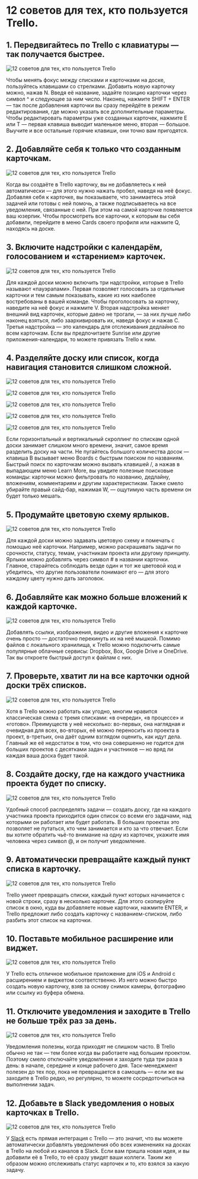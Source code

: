 # 12 советов для тех, кто пользуется Trello.
## 1. Передвигайтесь по Trello с клавиатуры — так получается быстрее.

![12 советов для тех, кто пользуется Trello][id1]

Чтобы менять фокус между списками и карточками на доске, пользуйтесь клавишами со стрелками. Добавить новую карточку можно, нажав N. Введя её название, задайте позицию карточки через символ ^ и следующее за ним число. Наконец, нажмите SHIFT + ENTER — так после добавления карточки вы сразу перейдёте в режим редактирования, где можно указать все дополнительные параметры. Чтобы редактировать параметры уже созданных карточек, нажмите E или T — первая клавиша выводит маленькое меню, вторая — большое. Выучите и все остальные горячие клавиши, они точно вам пригодятся.

## 2. Добавляйте себя к только что созданным карточкам.

![12 советов для тех, кто пользуется Trello][id2]

Когда вы создаёте в Trello карточку, вы не добавляетесь к ней автоматически — для этого нужно нажать пробел, наведя на неё фокус. Добавляя себя к карточке, вы показываете, что занимаетесь этой задачей или готовы с ней помочь, а также подписываетесь на все уведомления, связанные с ней. При этом на самой карточке появляется ваш юзерпик. Чтобы просмотреть все карточки, к которым вы себя добавили, перейдите в меню Cards своего профиля или нажмите Q, находясь на доске.

## 3. Включите надстройки с календарём, голосованием и «старением» карточек.

![12 советов для тех, кто пользуется Trello][id3]

Для каждой доски можно включить три надстройки, которые в Trello называют «пауэрапами». Первая позволяет голосовать за отдельные карточки и тем самым показывать, какие из них наиболее востребованы в вашей команде. Чтобы проголосовать за карточку, наведите на неё фокус и нажмите V. Вторая надстройка меняет внешний вид карточек, которые давно не трогали, — за них лучше либо наконец взяться, либо заархивировать их, наведя фокус и нажав C. Третья надстройка — это календарь для отслеживания дедлайнов по всем карточкам. Если вы предпочитаете Sunrise или другие приложения-календари, то можете привязать Trello к ним.

## 4. Разделяйте доску или список, когда навигация становится слишком сложной.

![12 советов для тех, кто пользуется Trello][id4_1]

![12 советов для тех, кто пользуется Trello][id4_2]

![12 советов для тех, кто пользуется Trello][id4_3]

![12 советов для тех, кто пользуется Trello][id4_4]

![12 советов для тех, кто пользуется Trello][id4_5]

Если горизонтальный и вертикальный скроллинг по спискам одной доски занимает слишком много времени, значит, самое время разделить доску на части. Не пугайтесь большого количества досок — клавиша B вызывает меню Boards с быстрым поиском по названиям. Быстрый поиск по карточкам можно вызвать клавишей /, а нажав в выпадающем меню Learn More, вы увидите полезные поисковые команды: карточки можно фильтровать по названию, дедлайну, вложениям, комментариям и другим характеристикам. Также смело убирайте правый сайд-бар, нажимая W, — ощутимую часть времени он будет только мешать.

## 5. Продумайте цветовую схему ярлыков.

![12 советов для тех, кто пользуется Trello][id5]

Для каждой доски можно задавать цветовую схему и помечать с помощью неё карточки. Например, можно раскрашивать задачи по срочности, статусу, темам, участникам проекта или другому принципу. Ярлыки можно добавлять через символ # в названии карточки. Главное, старайтесь соблюдать везде один и тот же цветовой код и убедитесь, что другие пользователи понимают его — для этого каждому цвету нужно дать заголовок.

## 6. Добавляйте как можно больше вложений к каждой карточке.

![12 советов для тех, кто пользуется Trello][id6]

Добавлять ссылки, изображения, видео и другие вложения к карточке очень просто — достаточно перекинуть их на неё мышкой. Помимо файлов с локального хранилища, к Trello можно подключить самые популярные облачные сервисы: Dropbox, Box, Google Drive и OneDrive. Так вы откроете быстрый доступ к файлам с них.

## 7. Проверьте, хватит ли на все карточки одной доски трёх списков.

![12 советов для тех, кто пользуется Trello][id7]

Хотя в Trello можно работать как угодно, многим нравится классическая схема с тремя списками: «в очереди», «в процессе» и «готово». Преимуществ у неё несколько: во-первых, она наглядная и очевидная для всех, во-вторых, её можно переносить из проекта в проект, в-третьих, она даёт одним взглядом оценить, как идут дела. Главный же её недостаток в том, что она совершенно не годится для больших проектов с десятками задач и участников — но вряд ли каждая ваша доска будет такой. 

## 8. Создайте доску, где на каждого участника проекта будет по списку.

![12 советов для тех, кто пользуется Trello][id8]

Удобный способ распределять задачи — создать доску, где на каждого участника проекта приходится один список со всеми его задачами, над которыми он работает или будет работать. В больших проектах это позволяет не путаться, кто чем занимается и кто за что отвечает. Если вы хотите обратить чьё-то внимание на одну из карточек, укажите имя человека через символ @, и он получит уведомление.

## 9. Автоматически превращайте каждый пункт списка в карточку.

![12 советов для тех, кто пользуется Trello][id9]

Trello умеет превращать списки, каждый пункт которых начинается с новой строки, сразу в несколько карточек. Для этого скопируйте список в окно, куда вы добавляете новые карточки, нажмите ENTER, и Trello предложит либо создать карточку с названием-списком, либо разбить этот список на карточки.

## 10. Поставьте мобильное расширение или виджет.

![12 советов для тех, кто пользуется Trello][id10]

У Trello есть отличное мобильное приложение для iOS и Android с расширением и виджетом соответственно. Из него можно быстро создать новую карточку, взяв за основу снимок камеры, фотографию или ссылку из буфера обмена.

## 11. Отключите уведомления и заходите в Trello не больше трёх раз за день.

![12 советов для тех, кто пользуется Trello][id11]

Уведомления полезны, когда приходят не слишком часто. В Trello обычно не так — тем более когда вы работаете над большим проектом. Поэтому смело отключайте уведомления и заходите туда три раза в день: в начале, середине и конце рабочего дня. Таск-менеджмент полезен до тех пор, пока не превращается в самоцель — если же вы заходите в Trello редко, но регулярно, то можете сосредоточиться на выполнении задач.

## 12. Добавьте в Slack уведомления о новых карточках в Trello.

![12 советов для тех, кто пользуется Trello][id12]

У [Slack](https://slack.com/) есть прямая интеграция с Trello — это значит, что вы можете автоматически добавлять уведомления обо всех изменениях на досках в Trello на любой из каналов в Slack. Если вам пришла новая идея, и вы добавили её в Trello, то её сразу увидят ваши коллеги. Таким же образом можно отслеживать статус карточек и то, кто взялся за какую задачу.

[id1]: /images/Webd/soveti_trello-1.png '12 советов для тех, кто пользуется Trello'
[id2]: /images/Webd/soveti_trello-2.png '12 советов для тех, кто пользуется Trello'
[id3]: /images/Webd/soveti_trello-3.png '12 советов для тех, кто пользуется Trello'
[id4_1]: /images/Webd/soveti_trello-4_1.png '12 советов для тех, кто пользуется Trello'
[id4_2]: /images/Webd/soveti_trello-4_2.png '12 советов для тех, кто пользуется Trello'
[id4_3]: /images/Webd/soveti_trello-4_3.png '12 советов для тех, кто пользуется Trello'
[id4_4]: /images/Webd/soveti_trello-4_4.png '12 советов для тех, кто пользуется Trello'
[id4_5]: /images/Webd/soveti_trello-4_5.png '12 советов для тех, кто пользуется Trello'
[id5]: /images/Webd/soveti_trello-5.png '12 советов для тех, кто пользуется Trello'
[id6]: /images/Webd/soveti_trello-6.png '12 советов для тех, кто пользуется Trello'
[id7]: /images/Webd/soveti_trello-7.png '12 советов для тех, кто пользуется Trello'
[id8]: /images/Webd/soveti_trello-8.png '12 советов для тех, кто пользуется Trello'
[id9]: /images/Webd/soveti_trello-9.png '12 советов для тех, кто пользуется Trello'
[id10]: /images/Webd/soveti_trello-10.png '12 советов для тех, кто пользуется Trello'
[id11]: /images/Webd/soveti_trello-11.png '12 советов для тех, кто пользуется Trello'
[id12]: /images/Webd/soveti_trello-12.png '12 советов для тех, кто пользуется Trello'
